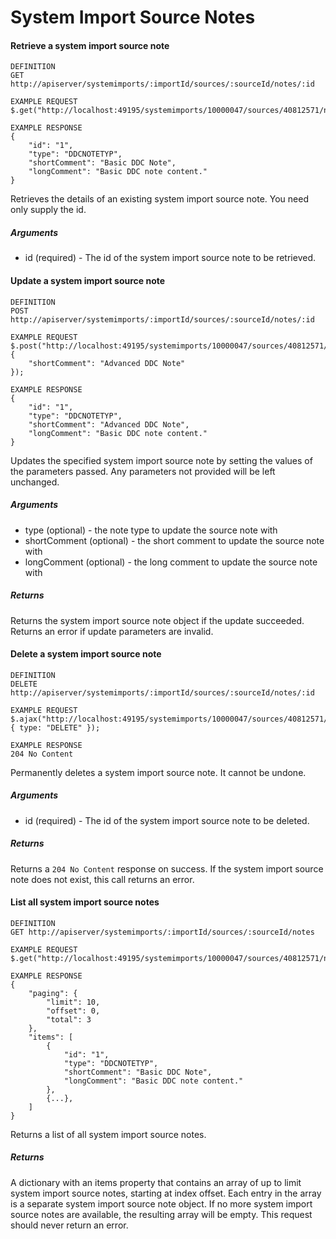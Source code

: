 # System Import Source Notes

#### Retrieve a system import source note

```
DEFINITION
GET http://apiserver/systemimports/:importId/sources/:sourceId/notes/:id

EXAMPLE REQUEST
$.get("http://localhost:49195/systemimports/10000047/sources/40812571/notes/1");

EXAMPLE RESPONSE
{
    "id": "1",
    "type": "DDCNOTETYP",
    "shortComment": "Basic DDC Note",
    "longComment": "Basic DDC note content."
}

```

Retrieves the details of an existing system import source note. You need only supply the id.

##### Arguments

* id (required) - The id of the system import source note to be retrieved.

#### Update a system import source note

```
DEFINITION
POST http://apiserver/systemimports/:importId/sources/:sourceId/notes/:id

EXAMPLE REQUEST
$.post("http://localhost:49195/systemimports/10000047/sources/40812571/notes/1", {
    "shortComment": "Advanced DDC Note"
});

EXAMPLE RESPONSE
{
    "id": "1",
    "type": "DDCNOTETYP",
    "shortComment": "Advanced DDC Note",
    "longComment": "Basic DDC note content."
}

```

Updates the specified system import source note by setting the values of the parameters passed. Any parameters not provided will be left unchanged.

##### Arguments

* type (optional) - the note type to update the source note with
* shortComment (optional) - the short comment to update the source note with
* longComment (optional) - the long comment to update the source note with

##### Returns

Returns the system import source note object if the update succeeded. Returns an error if update parameters are invalid.

#### Delete a system import source note

```
DEFINITION
DELETE http://apiserver/systemimports/:importId/sources/:sourceId/notes/:id

EXAMPLE REQUEST
$.ajax("http://localhost:49195/systemimports/10000047/sources/40812571/notes/1", { type: "DELETE" });

EXAMPLE RESPONSE
204 No Content

```

Permanently deletes a system import source note. It cannot be undone.

##### Arguments

* id (required) - The id of the system import source note to be deleted.

##### Returns

Returns a `204 No Content` response on success. If the system import source note does not exist, this call returns an error.

#### List all system import source notes

```
DEFINITION
GET http://apiserver/systemimports/:importId/sources/:sourceId/notes

EXAMPLE REQUEST
$.get("http://localhost:49195/systemimports/10000047/sources/40812571/notes");

EXAMPLE RESPONSE
{
    "paging": {
        "limit": 10,
        "offset": 0,
        "total": 3
    },
    "items": [
        {
            "id": "1",
            "type": "DDCNOTETYP",
            "shortComment": "Basic DDC Note",
            "longComment": "Basic DDC note content."
        },
        {...},
    ]
}

```

Returns a list of all system import source notes.

##### Returns

A dictionary with an items property that contains an array of up to limit system import source notes, starting at index offset. Each entry in the array is a separate system import source note object. If no more system import source notes are available, the resulting array will be empty. This request should never return an error.